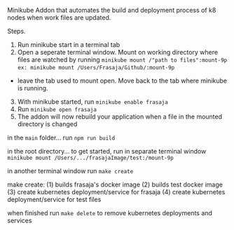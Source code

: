 Minikube Addon that automates the build and deployment process of k8 nodes when work files are updated. 

Steps. 
1. Run minikube start in a terminal tab
2. Open a seperate terminal window. Mount on working directory where files are watched by running `minikube mount /"path to files":mount-9p`
`ex: minikube mount /Users/Frasaja/Github/:mount-9p`
- leave the tab used to mount open. Move back to the tab where minikube is running.
3. With minikube started, run `minikube enable frasaja`
4. Run `minikube open frasaja` 
5. The addon will now rebuild your application when a file in the mounted directory is changed


in the `main` folder...
  run `npm run build`

in the root directory...
  to get started, run in separate terminal window `minikube mount /Users/.../frasajaImage/test:/mount-9p`
  <!-- minikube mount /Users/jaredweiss/frasajaImage/test:/mount-9p -->
  <!-- minikube mount /Users/jaredweiss/frasajaImage/test2:/mount-9p -->
  in another terminal window run `make create`

make create:
  (1) builds frasaja's docker image
  (2) builds test docker image
  (3) create kubernetes deployment/service for frasaja
  (4) create kubernetes deployment/service for test files


when finished run `make delete` to remove kubernetes deployments and services
